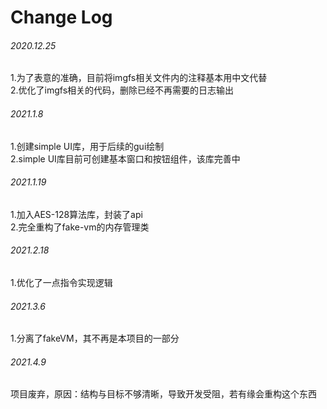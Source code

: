 # Change Log
###### 2020.12.25
1.为了表意的准确，目前将imgfs相关文件内的注释基本用中文代替  
2.优化了imgfs相关的代码，删除已经不再需要的日志输出
  
###### 2021.1.8  
1.创建simple UI库，用于后续的gui绘制  
2.simple UI库目前可创建基本窗口和按钮组件，该库完善中  

###### 2021.1.19
1.加入AES-128算法库，封装了api  
2.完全重构了fake-vm的内存管理类  
  
###### 2021.2.18  
1.优化了一点指令实现逻辑  

###### 2021.3.6
1.分离了fakeVM，其不再是本项目的一部分

###### 2021.4.9 
项目废弃，原因：结构与目标不够清晰，导致开发受阻，若有缘会重构这个东西